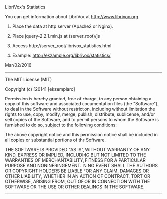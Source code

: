 LibriVox's Statistics

You can get information about LibriVox at <http://www.librivox.org>.

1) Place the data at http server (Apache2 or Nginx).

2) Place jquery-2.2.1.min.js at (server_root)/js

3) Access http://server_root/librivox_statistics.html

4) Example: http://ekzample.org/librivox/statistics/

Mar/02/2016


-----------------------------------------------------------------------

The MIT License (MIT)

Copyright (c) [2014] [ekzemplaro]

Permission is hereby granted, free of charge, to any person obtaining a copy
of this software and associated documentation files (the "Software"), to deal
in the Software without restriction, including without limitation the rights
to use, copy, modify, merge, publish, distribute, sublicense, and/or sell
copies of the Software, and to permit persons to whom the Software is
furnished to do so, subject to the following conditions:

The above copyright notice and this permission notice shall be included in all
copies or substantial portions of the Software.

THE SOFTWARE IS PROVIDED "AS IS", WITHOUT WARRANTY OF ANY KIND, EXPRESS OR
IMPLIED, INCLUDING BUT NOT LIMITED TO THE WARRANTIES OF MERCHANTABILITY,
FITNESS FOR A PARTICULAR PURPOSE AND NONINFRINGEMENT. IN NO EVENT SHALL THE
AUTHORS OR COPYRIGHT HOLDERS BE LIABLE FOR ANY CLAIM, DAMAGES OR OTHER
LIABILITY, WHETHER IN AN ACTION OF CONTRACT, TORT OR OTHERWISE, ARISING FROM,
OUT OF OR IN CONNECTION WITH THE SOFTWARE OR THE USE OR OTHER DEALINGS IN THE
SOFTWARE.

-----------------------------------------------------------------------

